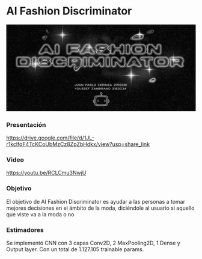 # AI Fashion Discriminator

<img src = "Images/banner.jpg" >


### Presentación
https://drive.google.com/file/d/1JL-r1kclfqF4TcKCoUbMzCz8ZpZbHdkx/view?usp=share_link

### Video 
https://youtu.be/RCLCmu3NwjU

### Objetivo
El objetivo de AI Fashion Discriminator es ayudar a las personas a tomar mejores decisiones en el ámbito de la moda, diciéndole al usuario si aquello que viste va a la moda o no

### Estimadores
Se implementó CNN con 3 capas Conv2D, 2 MaxPooling2D, 1 Dense y Output layer. Con un total de 1.127.105 trainable params.


